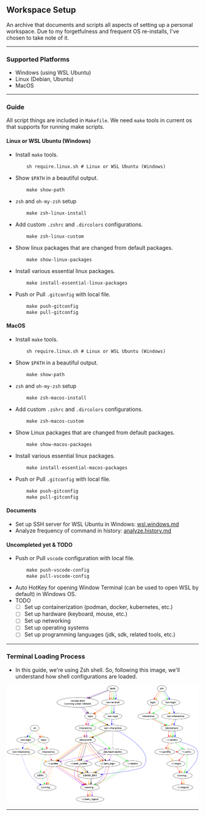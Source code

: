 ## Workspace Setup

An archive that documents and scripts all aspects of setting up a personal workspace. Due to my
forgetfulness and frequent OS re-installs, I've chosen to take note of it.

---

### Supported Platforms

- Windows (using WSL Ubuntu)
- Linux (Debian, Ubuntu)
- MacOS

---

### Guide

All script things are included in `Makefile`. We need `make` tools in current os that supports for
running make scripts.

#### Linux or WSL Ubuntu (Windows)

- Install `make` tools.
    ```shell
        sh require.linux.sh # Linux or WSL Ubuntu (Windows)
    ```
- Show `$PATH` in a beautiful output.
    ```shell
        make show-path
    ```
- `zsh` and `oh-my-zsh` setup
    ```shell
        make zsh-linux-install
    ```
- Add custom `.zshrc` and `.dircolors` configurations.
    ```shell
        make zsh-linux-custom
    ```
- Show linux packages that are changed from default packages.
    ```shell
        make show-linux-packages
    ```
- Install various essential linux packages.
    ```shell
        make install-essential-linux-packages
    ```
- Push or Pull `.gitconfig` with local file.
    ```shell
        make push-gitconfig
        make pull-gitconfig
    ```

#### MacOS

- Install `make` tools.
    ```shell
        sh require.linux.sh # Linux or WSL Ubuntu (Windows)
    ```
- Show `$PATH` in a beautiful output.
    ```shell
        make show-path
    ```
- `zsh` and `oh-my-zsh` setup
    ```shell
        make zsh-macos-install
    ```
- Add custom `.zshrc` and `.dircolors` configurations.
    ```shell
        make zsh-macos-custom
    ```
- Show Linux packages that are changed from default packages.
    ```shell
        make show-macos-packages
    ```
- Install various essential linux packages.
    ```shell
        make install-essential-macos-packages
    ```
- Push or Pull `.gitconfig` with local file.
    ```shell
        make push-gitconfig
        make pull-gitconfig
    ```

#### Documents

- Set up SSH server for WSL Ubuntu in Windows: [wsl.windows.md](ssh/wsl.windows.md)
- Analyze frequency of command in history: [analyze.history.md](terminal/analyze.history.md)

#### Uncompleted yet & TODO

- Push or Pull `vscode` configuration with local file.
    ```shell
        make push-vscode-config
        make pull-vscode-config
    ```
- Auto HotKey for opening Window Terminal (can be used to open WSL by default) in Windows OS.
- TODO
    - [ ] Set up containerization (podman, docker, kubernetes, etc.)
    - [ ] Set up hardware (keyboard, mouse, etc.)
    - [ ] Set up networking
    - [ ] Set up operating systems
    - [ ] Set up programming languages (jdk, sdk, related tools, etc.)

---

### Terminal Loading Process

- In this guide, we're using Zsh shell. So, following this image,
  we'll understand how shell configurations are loaded.

![Terminal Loading Process](terminal/terminal_load.png)

---